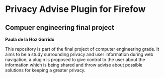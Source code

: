 # Privacy Advise Plugin for Firefow
## Compuer engineering final project
**Paula de la Hoz Garrido**

This repository is part of the final project of computer engineering grade. It aims to be a study surrounding privacy and user information during web navigation, a plugin is proposed to give control to the user about the information which is being shared and throw advise about possible solutions for keeping a greater privacy.
